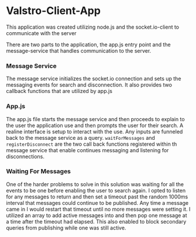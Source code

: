 # Valstro-Client-App

This application was created utilizing node.js and the socket.io-client to communicate with the server

There are two parts to the application, the app.js entry point and the message-service that handles communication to the server.

### Message Service
The message service initializes the socket.io connection and sets up the messaging events for search and disconnection.  It also provides two callback functions that are utilized by app.js

### App.js
The app.js file starts the message service and then proceeds to explain to the user the application use and then prompts the user for their search.  A realine interface is setup to interact with the use.  Any inputs are funneled back to the message service as a query.  `waitForMessages` and `registerDisconnect` are the two call back functions registered within th message service that enable continues messaging and listening for disconnections.

### Waiting For Messages
One of the harder problems to solve in this solution was waiting for all the events to be one before enabling the user to search again.  I opted to listen for any messages to return and then set a timeout past the random 1000ms interval that messages could continue to be published.  Any time a message came in I would restart that timeout until no more messages were setting it.  I utilized an array to add active messages into and then pop one message at a time after the timeout had elapsed.  This also enabled to block secondary queries from publishing while one was still active.